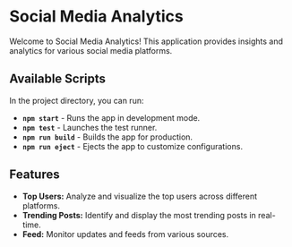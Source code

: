 # Social Media Analytics

Welcome to Social Media Analytics! This application provides insights and analytics for various social media platforms.

## Available Scripts

In the project directory, you can run:

- **`npm start`** - Runs the app in development mode.
- **`npm test`** - Launches the test runner.
- **`npm run build`** - Builds the app for production.
- **`npm run eject`** - Ejects the app to customize configurations.

## Features

- **Top Users:** Analyze and visualize the top users across different platforms.
- **Trending Posts:** Identify and display the most trending posts in real-time.
- **Feed:** Monitor updates and feeds from various sources.


